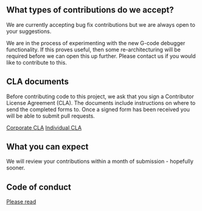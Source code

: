 ## What types of contributions do we accept?
We are currently accepting bug fix contributions but we are always open to your suggestions. 

We are in the process of experimenting with the new G-code debugger functionality.
If this proves useful, then some re-architecturing will be required before we can open this up further.
Please contact us if you would like to contribute to this.

## CLA documents
Before contributing code to this project, we ask that you sign a Contributor License Agreement (CLA). The documents include instructions on where to send the completed forms to. Once a signed form has been received you will be able to submit pull requests.

[Corporate CLA](./contributor/ADSK%20Form%20Corp%20Contrib%20Agmt%20for%20Open%20Source.docx)
[Individual CLA](./contributor/ADSK%20Form%20Ind%20Contrib%20Agmt%20for%20Open%20Source.docx)

## What you can expect
We will review your contributions within a month of submission - hopefully sooner.

## Code of conduct
[Please read](https://opensource.autodesk.com/#code-of-conduct)